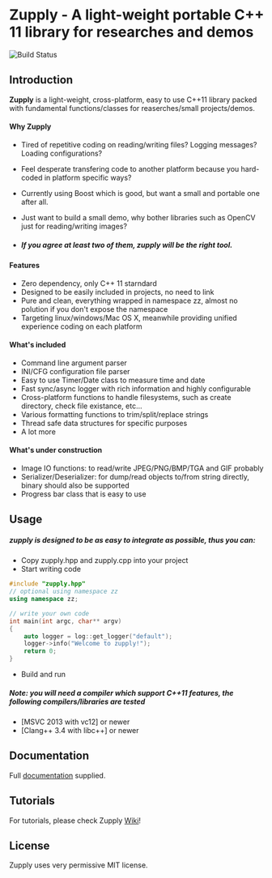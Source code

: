# Zupply - A light-weight portable C++ 11 library for researches and demos

![Build Status](https://travis-ci.org/ZhreShold/zupply.svg)

## Introduction
**Zupply** is a light-weight, cross-platform, easy to use C++11 library packed with fundamental functions/classes 
for reaserches/small projects/demos.

#### Why Zupply
- Tired of repetitive coding on reading/writing files? Logging messages? Loading configurations?
- Feel desperate transfering code to another platform because you hard-coded in platform specific ways?
- Currently using Boost which is good, but want a small and portable one after all.
- Just want to build a small demo, why bother libraries such as OpenCV just for reading/writing images?

- ##### If you agree at least two of them, zupply will be the right tool.

#### Features
- Zero dependency, only C++ 11 starndard
- Designed to be easily included in projects, no need to link
- Pure and clean, everything wrapped in namespace zz, almost no polution if you don't expose the namespace
- Targeting linux/windows/Mac OS X, meanwhile providing unified experience coding on each platform

#### What's included
- Command line argument parser
- INI/CFG configuration file parser
- Easy to use Timer/Date class to measure time and date
- Fast sync/async logger with rich information and highly configurable
- Cross-platform functions to handle filesystems, such as create directory, check file existance, etc...
- Various formatting functions to trim/split/replace strings
- Thread safe data structures for specific purposes
- A lot more

#### What's under construction
- Image IO functions: to read/write JPEG/PNG/BMP/TGA and GIF probably
- Serializer/Deserializer: for dump/read objects to/from string directly, binary should also be supported
- Progress bar class that is easy to use

## Usage
##### zupply is designed to be as easy to integrate as possible, thus you can:
- Copy zupply.hpp and zupply.cpp into your project
- Start writing code
```c++
#include "zupply.hpp"
// optional using namespace zz
using namespace zz;

// write your own code
int main(int argc, char** argv)
{
    auto logger = log::get_logger("default");
    logger->info("Welcome to zupply!");
    return 0;
}
```
- Build and run

##### Note: you will need a compiler which support C++11 features, the following compilers/libraries are tested
- [MSVC 2013 with vc12] or newer
- [Clang++ 3.4 with libc++] or newer

## Documentation
Full [documentation](http://zhreshold.github.io/zupply/) supplied.

## Tutorials
For tutorials, please check Zupply [Wiki](https://github.com/ZhreShold/zupply/wiki)!

## License
Zupply uses very permissive MIT license.